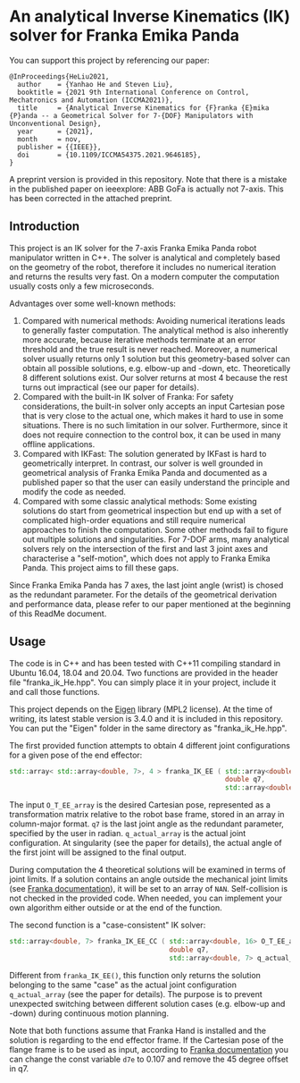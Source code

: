 # An analytical Inverse Kinematics (IK) solver for Franka Emika Panda

You can support this project by referencing our paper:
```
@InProceedings{HeLiu2021,
  author    = {Yanhao He and Steven Liu},
  booktitle = {2021 9th International Conference on Control, Mechatronics and Automation (ICCMA2021)},
  title     = {Analytical Inverse Kinematics for {F}ranka {E}mika {P}anda -- a Geometrical Solver for 7-{DOF} Manipulators with Unconventional Design},
  year      = {2021},
  month     = nov,
  publisher = {{IEEE}},
  doi       = {10.1109/ICCMA54375.2021.9646185},
}
```
A preprint version is provided in this repository. Note that there is a mistake in the published paper on ieeexplore: ABB GoFa is actually not 7-axis. This has been corrected in the attached preprint.

## Introduction

This project is an IK solver for the 7-axis Franka Emika Panda robot manipulator written in C++. The solver is analytical and completely based on the geometry of the robot, therefore it includes no numerical iteration and returns the results very fast. On a modern computer the computation usually costs only a few microseconds.

Advantages over some well-known methods:
1. Compared with numerical methods: Avoiding numerical iterations leads to generally faster computation. The analytical method is also inherently more accurate, because iterative methods terminate at an error threshold and the true result is never reached. Moreover, a numerical solver usually returns only 1 solution but this geometry-based solver can obtain all possible solutions, e.g. elbow-up and -down, etc. Theoretically 8 different solutions exist. Our solver returns at most 4 because the rest turns out impractical (see our paper for details).
2. Compared with the built-in IK solver of Franka: For safety considerations, the built-in solver only accepts an input Cartesian pose that is very close to the actual one, which makes it hard to use in some situations. There is no such limitation in our solver. Furthermore, since it does not require connection to the control box, it can be used in many offline applications.
3. Compared with IKFast: The solution generated by IKFast is hard to geometrically interpret. In contrast, our solver is well grounded in geometrical analysis of Franka Emika Panda and documented as a published paper so that the user can easily understand the principle and modify the code as needed.
4. Compared with some classic analytical methods: Some existing solutions do start from geometrical inspection but end up with a set of complicated high-order equations and still require numerical approaches to finish the computation. Some other methods fail to figure out multiple solutions and singularities. For 7-DOF arms, many analytical solvers rely on the intersection of the first and last 3 joint axes and characterise a "self-motion", which does not apply to Franka Emika Panda. This project aims to fill these gaps.

Since Franka Emika Panda has 7 axes, the last joint angle (wrist) is chosed as the redundant parameter. For the details of the geometrical derivation and performance data, please refer to our paper mentioned at the beginning of this ReadMe document.

## Usage

The code is in C++ and has been tested with C++11 compiling standard in Ubuntu 16.04, 18.04 and 20.04. Two functions are provided in the header file "franka_ik_He.hpp". You can simply place it in your project, include it and call those functions.

This project depends on the [Eigen](https://eigen.tuxfamily.org/) library (MPL2 license). At the time of writing, its latest stable version is 3.4.0 and it is included in this repository. You can put the "Eigen" folder in the same directory as "franka_ik_He.hpp".

The first provided function attempts to obtain 4 different joint configurations for a given pose of the end effector:
```cpp
std::array< std::array<double, 7>, 4 > franka_IK_EE ( std::array<double, 16> O_T_EE_array,
                                                      double q7,
                                                      std::array<double, 7> q_actual_array )
```
The input `O_T_EE_array` is the desired Cartesian pose, represented as a transformation matrix relative to the robot base frame, stored in an array in column-major format. `q7` is the last joint angle as the redundant parameter, specified by the user in radian. `q_actual_array` is the actual joint configuration. At singularity (see the paper for details), the actual angle of the first joint will be assigned to the final output.

During computation the 4 theoretical solutions will be examined in terms of joint limits. If a solution contains an angle outside the mechanical joint limits (see [Franka documentation](https://frankaemika.github.io/docs/control_parameters.html#denavithartenberg-parameters)), it will be set to an array of `NAN`. Self-collision is not checked in the provided code. When needed, you can implement your own algorithm either outside or at the end of the function.

The second function is a "case-consistent" IK solver:
```cpp
std::array<double, 7> franka_IK_EE_CC ( std::array<double, 16> O_T_EE_array,
                                        double q7,
                                        std::array<double, 7> q_actual_array )
```
Different from `franka_IK_EE()`, this function only returns the solution belonging to the same "case" as the actual joint configuration `q_actual_array` (see the paper for details). The purpose is to prevent unexpected switching between different solution cases (e.g. elbow-up and -down) during continuous motion planning.

Note that both functions assume that Franka Hand is installed and the solution is regarding to the end effector frame. If the Cartesian pose of the flange frame is to be used as input, according to [Franka documentation](https://frankaemika.github.io/docs/control_parameters.html#denavithartenberg-parameters) you can change the const variable `d7e` to 0.107 and remove the 45 degree offset in q7.
